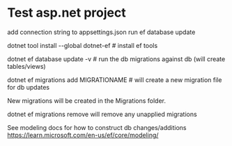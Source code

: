 # Test asp.net project

add connection string to appsettings.json
run ef database update 

dotnet tool install --global dotnet-ef # install ef tools

dotnet ef database update -v # run the db migrations against db (will create tables/views)

dotnet ef migrations add MIGRATIONAME # will create a new migration file for db updates

New migrations will be created in the Migrations folder.

dotnet ef migrations remove will remove any unapplied migrations

See modeling docs for how to construct db changes/additions
https://learn.microsoft.com/en-us/ef/core/modeling/
